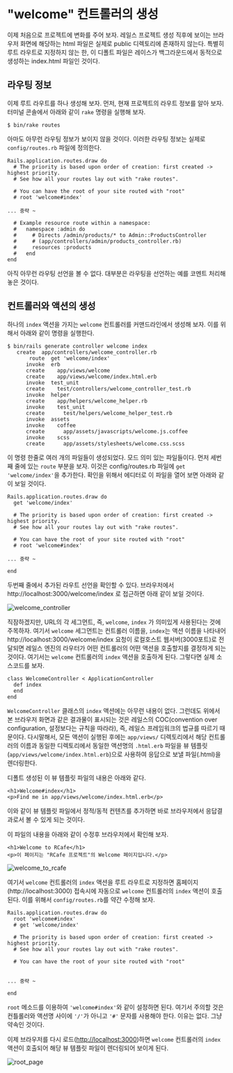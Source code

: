 # "welcome" 컨트롤러의 생성

이제 처음으로 프로젝트에 변화를 주어 보자.
레일스 프로젝트 생성 직후에 보이는 브라우저 화면에 해당하는 html 파일은 실제로 public 디렉토리에 존재하지 않는다. 특별히 루트 라우트로 지정하지 않는 한, 이 디폴트 파일은 레이스가 백그라운드에서 동적으로 생성하는 index.html 파일인 것이다.


## 라우팅 정보

이제 루트 라우트를 하나 생성해 보자. 먼저, 현재 프로젝트의 라우트 정보를 알아 보자. 터미널 콘솔에서 아래와 같이 `rake` 명령을 실행해 보자.

```
$ bin/rake routes
```

아마도 아무런 라우팅 정보가 보이지 않을 것이다. 이러한 라우팅 정보는 실제로 `config/routes.rb` 파일에 정의한다.

```
Rails.application.routes.draw do
  # The priority is based upon order of creation: first created -> highest priority.
  # See how all your routes lay out with "rake routes".

  # You can have the root of your site routed with "root"
  # root 'welcome#index'

... 중략 ~

  # Example resource route within a namespace:
  #   namespace :admin do
  #     # Directs /admin/products/* to Admin::ProductsController
  #     # (app/controllers/admin/products_controller.rb)
  #     resources :products
  #   end
end
```

아직 아무런 라우팅 선언을 볼 수 없다. 대부분은 라우팅을 선언하는 예를 코멘트 처리해 놓은 것이다.

## 컨트롤러와 액션의 생성

하나의 `index` 액션을 가지는 `welcome` 컨트롤러를 커맨드라인에서 생성해 보자. 이를 위해서 아래와 같이 명령을 실행한다.

```
$ bin/rails generate controller welcome index
   create  app/controllers/welcome_controller.rb
       route  get 'welcome/index'
      invoke  erb
      create    app/views/welcome
      create    app/views/welcome/index.html.erb
      invoke  test_unit
      create    test/controllers/welcome_controller_test.rb
      invoke  helper
      create    app/helpers/welcome_helper.rb
      invoke    test_unit
      create      test/helpers/welcome_helper_test.rb
      invoke  assets
      invoke    coffee
      create      app/assets/javascripts/welcome.js.coffee
      invoke    scss
      create      app/assets/stylesheets/welcome.css.scss
```

이 명령 한줄로 여러 개의 파일들이 생성되었다. 모드 의미 있는 파일들이다. 먼저 세번째 줄에 있는 `route` 부분을 보자. 이것은 config/routes.rb 파일에 `get 'welcome/index'`을 추가한다. 확인을 위해서 에디터로 이 파일을 열어 보면 아래와 같이 보일 것이다.

```
Rails.application.routes.draw do
  get 'welcome/index'

  # The priority is based upon order of creation: first created -> highest priority.
  # See how all your routes lay out with "rake routes".

  # You can have the root of your site routed with "root"
  # root 'welcome#index'

... 중략 ~

end
```

두번째 줄에서 추가된 라우트 선언을 확인할 수 있다. 브라우저에서 http://localhost:3000/welcome/index 로 접근하면 아래 같이 보일 것이다.

![welcome_controller](http://i1373.photobucket.com/albums/ag392/rorlab/Photobucket%20Desktop%20-%20RORLAB/rcafe/2014-05-07_12-04-55_zps2285bc31.png)

직잠하겠지만, URL의 각 세그먼트, 즉, `welcome`, `index` 가 의미있게 사용된다는 것에 주목하자. 여기서 `welcome` 세그먼트는 컨트롤러 이름을, `index`는 액션 이름을 나타내어 http://localhost:3000/welcome/index 요청이 로컬호스트 웹서버(3000포트)로 전달되면 레일스 엔진의 라우터가 어떤 컨트롤러의 어떤 액션을 호출할지를 결정하게 되는 것이다. 여기서는 `welcome` 컨트롤러의 `index` 액션을 호출하게 된다. 그렇다면 실제 소스코드를 보자.

```
class WelcomeController < ApplicationController
  def index
  end
end
```

`WelcomeController` 클래스의 `index` 액션에는 아무런 내용이 없다. 그런데도 위에서 본 브라우저 화면과 같은 결과물이 표시되는 것은 레일스의 COC(convention over configuration, 설정보다는 규칙을 따라라), 즉, 레일스 프레임워크의 법규를 따르기 때문이다. 다시말해서, 모든 액션이 실행된 후에는 `app/views/` 디렉토리에서 해당 컨트롤러의 이름과 동일한 디렉토리에서 동일한 액션명의 `.html.erb` 파일을 뷰 템플릿(`app/views/welcome/index.html.erb`)으로 사용하여 응답으로 보낼 파일(.html)을 렌더링한다.

디폴트 생성된 이 뷰 템플릿 파일의 내용은 아래와 같다.

```
<h1>Welcome#index</h1>
<p>Find me in app/views/welcome/index.html.erb</p>
```

이와 같이 뷰 템플릿 파일에서 정적/동적 컨텐츠를 추가하면 바로 브라우저에서 응답결과로서 볼 수 있게 되는 것이다.

이 파일의 내용을 아래와 같이 수정후 브라우저에서 확인해 보자.

```
<h1>Welcome to RCafe</h1>
<p>이 페이지는 "RCafe 프로젝트"의 Welcome 페이지입니다.</p>
```

![welcome_to_rcafe](http://i1373.photobucket.com/albums/ag392/rorlab/Photobucket%20Desktop%20-%20RORLAB/rcafe/2014-05-07_12-08-53_zps70a3ff29.png)

여기서 `welcome` 컨트롤러의 `index` 액션을 루트 라우트로 지정하면 홈페이지(http://localhost:3000) 접속시에 자동으로 `welcome` 컨트롤러의 `index` 액션이 호출된다. 이를 위해서 `config/routes.rb`를 약간 수정해 보자.

```
Rails.application.routes.draw do
  root 'welcome#index'
  # get 'welcome/index'

  # The priority is based upon order of creation: first created -> highest priority.
  # See how all your routes lay out with "rake routes".

  # You can have the root of your site routed with "root"


... 중략 ~

end
```
`root` 메소드를 이용하여 `'welcome#index'`와 같이 설정하면 된다. 여기서 주의할 것은 컨틀롤러와 액션명 사이에 `'/'`가 아니고 `'#'` 문자를 사용해야 한다. 이유는 없다. 그냥 약속인 것이다.

이제 브라우저를 다시 로드([http://localhost:3000](http://localhost:3000))하면 `welcome` 컨트롤러의 `index` 액션이 호출되어 해당 뷰 템플릿 파일이 렌더링되어 보이게 된다.


![root_page](http://i1373.photobucket.com/albums/ag392/rorlab/Photobucket%20Desktop%20-%20RORLAB/rcafe/2014-05-07_12-11-19_zps6113739b.png)
